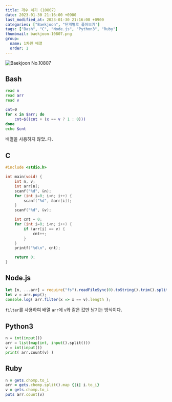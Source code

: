 ```yaml
---
title: 개수 세기 (10807)
date: 2023-01-30 21:16:00 +0900
last_modified_at: 2023-01-30 21:16:00 +0900
categories: ["Baekjoon", "단계별로 풀어보기"]
tags: ["Bash", "C", "Node.js", "Python3", "Ruby"]
thumbnail: baekjoon-10807.png
group:
  name: 1차원 배열
  order: 1
---
```


![Baekjoon No.10807](baekjoon-10807.png)

## Bash
```bash
read n
read arr
read v

cnt=0
for x in $arr; do
	cnt=$((cnt + (x == v ? 1 : 0)))
done
echo $cnt
```
배열을 사용하지 않았..다.

## C
```c
#include <stdio.h>

int main(void) {
	int n, v;
	int arr[n];
	scanf("%d", &n);
	for (int i=0; i<n; i++) {
		scanf("%d", &arr[i]);
	}
	scanf("%d", &v);

	int cnt = 0;
	for (int i=0; i<n; i++) {
		if (arr[i] == v) {
			cnt++;
		}
	}
	printf("%d\n", cnt);

	return 0;
}
```

## Node.js
```javascript
let [n, ...arr] = require("fs").readFileSync(0).toString().trim().split(/ |\n/).map(Number);
let v = arr.pop();
console.log( arr.filter(x => x == v).length );
```
`filter`를 사용하여 배열 `arr`에 `v`와 같은 값만 남기는 방식이다.

## Python3
```python
n = int(input())
arr = list(map(int, input().split()))
v = int(input())
print( arr.count(v) )
```

## Ruby
```ruby
n = gets.chomp.to_i
arr = gets.chomp.split().map {|i| i.to_i}
v = gets.chomp.to_i
puts arr.count(v)
```
